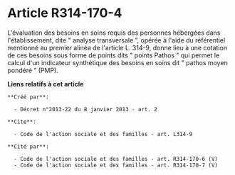 # Article R314-170-4

L'évaluation des besoins en soins requis des personnes hébergées dans l'établissement, dite " analyse transversale ”, opérée
à l'aide du référentiel mentionné au premier alinéa de l'article L. 314-9, donne lieu à une cotation de ces besoins sous
forme de points dits " points Pathos ” qui permet le calcul d'un indicateur synthétique des besoins en soins dit " pathos
moyen pondéré ” (PMP).

**Liens relatifs à cet article**

	**Créé par**:

	  - Décret n°2013-22 du 8 janvier 2013 - art. 2

	**Cite**:

	  - Code de l'action sociale et des familles - art. L314-9

	**Cité par**:

	  - Code de l'action sociale et des familles - art. R314-170-6 (V)
	  - Code de l'action sociale et des familles - art. R314-170-7 (V)
